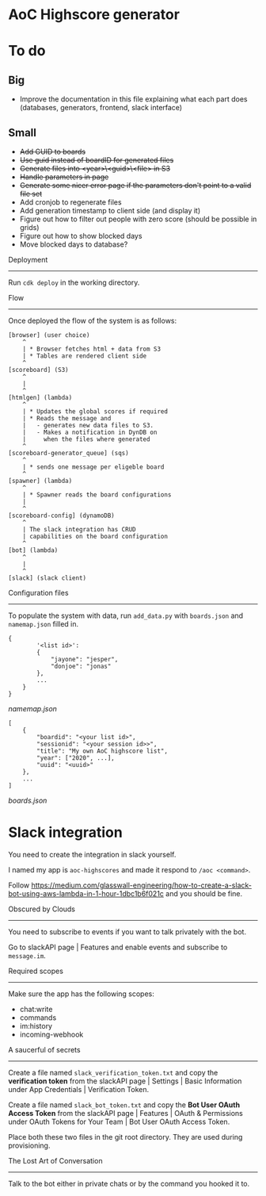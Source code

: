 AoC Highscore generator
===

To do
===
Big
--
* Improve the documentation in this file explaining what each part does (databases, generators, frontend, slack interface)

Small
--
* ~~Add GUID to boards~~
* ~~Use guid instead of boardID for generated files~~
* ~~Generate files into \<year>\\\<guid>\\\<file> in S3~~
* ~~Handle parameters in page~~
* ~~Generate some nicer error page if the parameters don't point to a valid file set~~
* Add cronjob to regenerate files
* Add generation timestamp to client side (and display it)
* Figure out how to filter out people with zero score (should be possible in grids)
* Figure out how to show blocked days
* Move blocked days to database?




Deployment
***
Run `cdk deploy` in the working directory.

Flow
***
Once deployed the flow of the system is as follows:


    [browser] (user choice)
        ^
        | * Browser fetches html + data from S3
        | * Tables are rendered client side
        ^
    [scoreboard] (S3)
        ^
        |
        ^
    [htmlgen] (lambda)
        ^
        | * Updates the global scores if required
        | * Reads the message and
        |   - generates new data files to S3.
        |   - Makes a notification in DynDB on
        |     when the files where generated
        ^
    [scoreboard-generator_queue] (sqs)
        ^
        | * sends one message per eligeble board
        ^
    [spawner] (lambda)
        ^
        | * Spawner reads the board configurations
        |
        ^
    [scoreboard-config] (dynamoDB)
        ^
        | The slack integration has CRUD
        | capabilities on the board configuration
        ^
    [bot] (lambda)
        ^
        |
        ^
    [slack] (slack client)



Configuration files
***

To populate the system with data, run `add_data.py` with `boards.json` and `namemap.json` filled in.

    {
            '<list id>':
            {
                "jayone": "jesper",
                "donjoe": "jonas"
            },
            ...
        }
    }
_namemap.json_

    [
        {
            "boardid": "<your list id>",
            "sessionid": "<your session id>>",
            "title": "My own AoC highscore list",
            "year": ["2020", ...],
            "uuid": "<uuid>"
        },
        ...
    ]
_boards.json_

Slack integration
===
You need to create the integration in slack yourself.

I named my app is `aoc-highscores` and made it respond to `/aoc <command>`.

Follow https://medium.com/glasswall-engineering/how-to-create-a-slack-bot-using-aws-lambda-in-1-hour-1dbc1b6f021c and you should be fine.


Obscured by Clouds
***
You need to subscribe to events if you want to talk privately with the bot.

Go to slackAPI page | Features and enable events and subscribe to `message.im`.

Required scopes
***
Make sure the app has the following scopes:
* chat:write
* commands
* im:history
* incoming-webhook

A saucerful of secrets
***
Create a file named `slack_verification_token.txt` and copy the **verification token**
from the slackAPI page | Settings | Basic Information under App Credentials | Verification Token.

Create a file named `slack_bot_token.txt` and copy the **Bot User OAuth Access Token** from the slackAPI page | Features | OAuth & Permissions under OAuth Tokens for Your Team | Bot User OAuth Access Token.

Place both these two files in the git root directory. They are used during provisioning.

The Lost Art of Conversation
***
Talk to the bot either in private chats or by the command you hooked it to.

